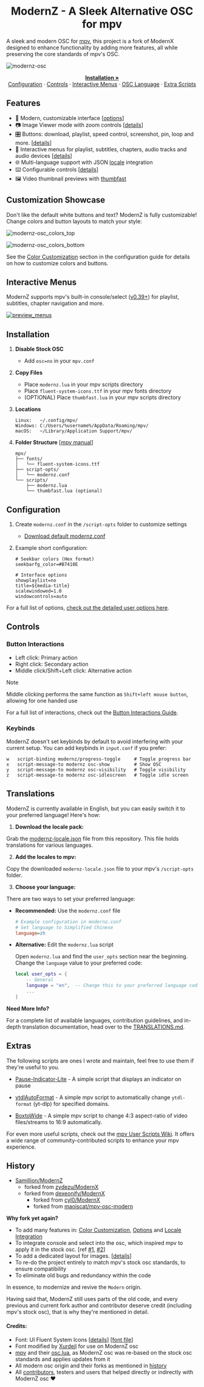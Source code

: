 <h1 align="center">ModernZ - A Sleek Alternative OSC for mpv</h1>

A sleek and modern OSC for [mpv](https://mpv.io/), this project is a fork of ModernX designed to enhance functionality by adding more features, all while preserving the core standards of mpv's OSC.

![modernz-osc](https://github.com/user-attachments/assets/03ea7f7d-7963-4ced-867e-4562460bbf0e)

<p align="center">
    <a href="#installation"><strong>Installation »</strong></a>
  <br>
  <a href="#configuration">Configuration</a>
  ·
  <a href="#controls">Controls</a>
  ·
  <a href="#interactive-menus">Interactive Menus</a>
  ·
  <a href="#translations">OSC Language</a>
  ·
  <a href="#extras">Extra Scripts</a>
</p>

## Features

- 🎨 Modern, customizable interface [[options](#configuration)]
- 📷 Image Viewer mode with zoom controls [[details](/docs/IMAGE_VIEWER.md)]
- 🎛️ Buttons: download, playlist, speed control, screenshot, pin, loop and more. [[details](/docs/CONTROLS.md)]
- 📄 Interactive menus for playlist, subtitles, chapters, audio tracks and audio devices [[details](#interactive-menus)]
- 🌐 Multi-language support with JSON [locale](#translations) integration
- ⌨️ Configurable controls [[details](#controls)]
- 🖼️ Video thumbnail previews with [thumbfast](https://github.com/po5/thumbfast)

## Customization Showcase

Don't like the default white buttons and text? ModernZ is fully customizable! Change colors and button layouts to match your style:

![modernz-osc_colors_top](https://github.com/user-attachments/assets/b5f04e5d-91d0-41ae-ba14-ebac4b45aaa5)

![modernz-osc_colors_bottom](https://github.com/user-attachments/assets/a29bb34e-14e9-4702-9ef3-9f308e71237d)

See the [Color Customization](docs/USER_OPTS.md#colors-and-style) section in the configuration guide for details on how to customize colors and buttons.

## Interactive Menus

ModernZ supports mpv's built-in console/select ([v0.39+](https://github.com/mpv-player/mpv/discussions/14903)) for playlist, subtitles, chapter navigation and more.

[![preview_menus](https://github.com/user-attachments/assets/4b7a3139-81f1-409b-98f5-f090a81d5ee6)](/docs/INTERACTIVE_MENUS.md)

## Installation

1. **Disable Stock OSC**

   - Add `osc=no` in your `mpv.conf`

2. **Copy Files**

   - Place `modernz.lua` in your mpv scripts directory
   - Place `fluent-system-icons.ttf` in your mpv fonts directory
   - (OPTIONAL) Place `thumbfast.lua` in your mpv scripts directory

3. **Locations**

   ```
   Linux:   ~/.config/mpv/
   Windows: C:/Users/%username%/AppData/Roaming/mpv/
   macOS:   ~/Library/Application Support/mpv/
   ```

4. **Folder Structure** [[mpv manual](https://mpv.io/manual/master/#files)]
   ```
   mpv/
   ├── fonts/
   │   └── fluent-system-icons.ttf
   ├── script-opts/
   │   └── modernz.conf
   └── scripts/
   	   ├── modernz.lua
   	   └── thumbfast.lua (optional)
   ```

## Configuration

1. Create `modernz.conf` in the `/script-opts` folder to customize settings

   - [Download default modernz.conf](./modernz.conf)

2. Example short configuration:

   ```
   # Seekbar colors (Hex format)
   seekbarfg_color=#B7410E

   # Interface options
   showplaylist=no
   title=${media-title}
   scalewindowed=1.0
   windowcontrols=auto
   ```

For a full list of options, [check out the detailed user options here](docs/USER_OPTS.md).

## Controls

### Button Interactions

- Left click: Primary action
- Right click: Secondary action
- Middle click/Shift+Left click: Alternative action

> [!NOTE]
> Middle clicking performs the same function as `Shift+left mouse button`, allowing for one handed use

For a full list of interactions, check out the [Button Interactions Guide](docs/CONTROLS.md).

### Keybinds

ModernZ doesn't set keybinds by default to avoid interfering with your current setup. You can add keybinds in `input.conf` if you prefer:

```
w   script-binding modernz/progress-toggle     # Toggle progress bar
x   script-message-to modernz osc-show         # Show OSC
y   script-message-to modernz osc-visibility   # Toggle visibility
z   script-message-to modernz osc-idlescreen   # Toggle idle screen
```

## Translations

ModernZ is currently available in English, but you can easily switch it to your preferred language! Here's how:

1. **Download the locale pack:**

Grab the [modernz-locale.json](/extras/locale/modernz-locale.json) file from this repository. This file holds translations for various languages.

2. **Add the locales to mpv:**

Copy the downloaded `modernz-locale.json` file to your mpv's `/script-opts` folder.

3. **Choose your language:**

There are two ways to set your preferred language:

- **Recommended:** Use the `modernz.conf` file

  ```ini
  # Example configuration in modernz.conf
  # Set language to Simplified Chinese
  language=zh
  ```

- **Alternative:** Edit the `modernz.lua` script

  Open `modernz.lua` and find the `user_opts` section near the beginning. Change the `language` value to your preferred code:

  ```lua
  local user_opts = {
      -- General
      language = "en",  -- Change this to your preferred language code
      ...
  }
  ```

**Need More Info?**

For a complete list of available languages, contribution guidelines, and in-depth translation documentation, head over to the [TRANSLATIONS.md](docs/TRANSLATIONS.md).

## Extras

The following scripts are ones I wrote and maintain, feel free to use them if they're useful to you.

- [Pause-Indicator-Lite](/extras/pause-indicator-lite) - A simple script that displays an indicator on pause

- [ytdlAutoFormat](https://github.com/Samillion/mpv-ytdlautoformat) - A simple mpv script to automatically change `ytdl-format` (yt-dlp) for specified domains.

- [BoxtoWide](https://github.com/Samillion/mpv-boxtowide) - A simple mpv script to change 4:3 aspect-ratio of video files/streams to 16:9 automatically.

For even more useful scripts, check out the [mpv User Scripts Wiki](https://github.com/mpv-player/mpv/wiki/User-Scripts). It offers a wide range of community-contributed scripts to enhance your mpv experience.

## History

- [Samillion/ModernZ](https://github.com/Samillion/ModernZ)
  - forked from [zydezu/ModernX](https://github.com/zydezu/ModernX)
  - forked from [dexeonify/ModernX](https://github.com/dexeonify/mpv-config/blob/main/scripts/modernx.lua)
    - forked from [cyl0/ModernX](https://github.com/cyl0/ModernX)
    - forked from [maoiscat/mpv-osc-modern](https://github.com/maoiscat/mpv-osc-modern)

**Why fork yet again?**

- To add many features in: [Color Customization](docs/USER_OPTS.md#colors-and-style), [Options](docs/USER_OPTS.md) and [Locale Integration](docs/TRANSLATIONS.md)
- To integrate console and select into the osc, which inspired mpv to apply it in the stock osc. [ref [#1](https://github.com/mpv-player/mpv/pull/15016), [#2](https://github.com/mpv-player/mpv/pull/15031)]
- To add a dedicated layout for images. [[details](/docs/IMAGE_VIEWER.md)]
- To re-do the project entirely to match mpv's stock osc standards, to ensure compatibility
- To eliminate old bugs and redundancy within the code

In essence, to modernize and revive the `Modern` origin.

Having said that, ModernZ still uses parts of the old code, and every previous and current fork author and contributor deserve credit (including mpv's stock osc), that is why they're mentioned in detail.

#### Credits:

- Font: UI Fluent System Icons [[details](https://github.com/microsoft/fluentui-system-icons)] [[font file](https://github.com/Samillion/ModernZ/blob/main/fluent-system-icons.ttf)]
- Font modified by [Xurdejl](https://github.com/Xurdejl) for use on ModernZ osc
- [mpv](https://github.com/mpv-player/mpv) and their [osc.lua](https://github.com/mpv-player/mpv/blob/master/player/lua/osc.lua), as ModernZ osc was re-based on the stock osc standards and applies updates from it
- All modern osc origin and their forks as mentioned in [history](#history)
- All [contributors](https://github.com/Samillion/ModernZ/graphs/contributors), testers and users that helped directly or indirectly with ModernZ osc ❤️
